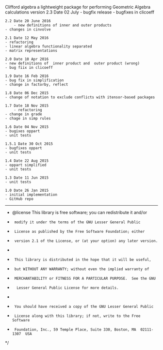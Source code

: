 Clifford algebra
a lightweight package for performing Geometric Algebra calculations
version 2.3 Date 02 July
	  - bugfix release
	  - bugfixes in  clicoeff
	 
	2.2 Date 20 June 2016	  
        - new definitions of inner and outer products 
	- changes in cinvolve
	
	2.1 Date 12 May 2016
	- refactoring
	- linear algebra functionality separated
	- matrix representations
 
	2.0 Date 10 Apr 2016
	- new definitions of  inner product and  outer product (wrong)
	- bug fiix in clicoeff
	
	1.9 Date 16 Feb 2016
	- bug fix in simplification
	- change in factorby, reflect
	
	1.8 Date 06 Dec 2015
	- change of notation to exclude conflicts with itensor-based packages
	
	1.7 Date 18 Nov 2015
        - refactoring
	- change in grade
	- chage in simp rules

	1.6 Date 04 Nov 2015
	- bugixes oppart
	- unit tests

	1.5.1 Date 30 Oct 2015
	- bugfixes oppart
	- unit tests

	1.4 Date 22 Aug 2015
	- oppart simplified
	- unit tests

	1.3 Date 11 Jun 2015
	- unit tests
	
	1.0 Date 26 Jan 2015
	- initial implementation
	- GitHub repo
	
**********************************
 * @license This library is free software; you can redistribute it and/or
 *      modify it under the terms of the GNU Lesser General Public
 *      License as published by the Free Software Foundation; either
 *      version 2.1 of the License, or (at your option) any later version.
 *
 *      This library is distributed in the hope that it will be useful,
 *      but WITHOUT ANY WARRANTY; without even the implied warranty of
 *      MERCHANTABILITY or FITNESS FOR A PARTICULAR PURPOSE.  See the GNU
 *       Lesser General Public License for more details.
 *
 *      You should have received a copy of the GNU Lesser General Public
 *      License along with this library; if not, write to the Free Software
 *      Foundation, Inc., 59 Temple Place, Suite 330, Boston, MA  02111-1307  USA
 */
